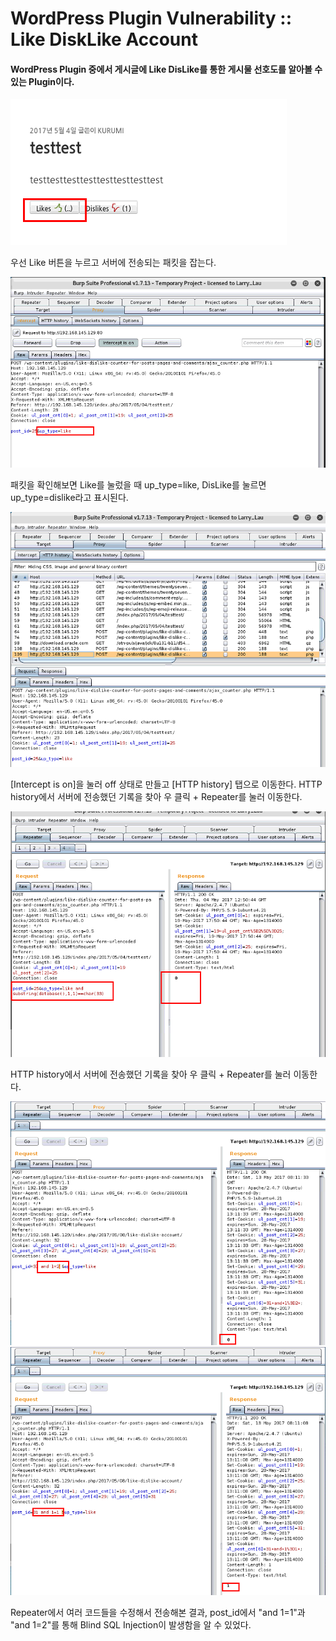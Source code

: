# WordPress Plugin Vulnerability :: Like DiskLike Account
#### WordPress Plugin 중에서 게시글에 Like DisLike를 통한 게시물 선호도를 알아볼 수 있는 Plugin이다.


![](https://github.com/dingdongx2/team_starbucks/blob/master/img/likedislikeaccount-01.png)

우선 Like 버튼을 누르고 서버에 전송되는 패킷을 잡는다.


![](https://github.com/dingdongx2/team_starbucks/blob/master/img/likedislikeaccount-02.png)

패킷을 확인해보면 Like를 눌렀을 때 up_type=like, DisLike를 눌르면 up_type=dislike라고 표시된다.


![](https://github.com/dingdongx2/team_starbucks/blob/master/img/likedislikeaccount-03.png)

[Intercept is on]을 눌러 off 상태로 만들고 [HTTP history] 탭으로 이동한다.
HTTP history에서 서버에 전송했던 기록을 찾아 우 클릭 + Repeater를 눌러 이동한다.


![](https://github.com/dingdongx2/team_starbucks/blob/master/img/likedislikeaccount-04.png)

HTTP history에서 서버에 전송했던 기록을 찾아 우 클릭 + Repeater를 눌러 이동한다.


![](https://github.com/dingdongx2/team_starbucks/blob/master/img/0001.png)
![](https://github.com/dingdongx2/team_starbucks/blob/master/img/0002.png)

Repeater에서 여러 코드들을 수정해서 전송해본 결과, post_id에서 "and 1=1"과 "and 1=2"를 통해 Blind SQL Injection이 발생함을 알 수 있었다.




